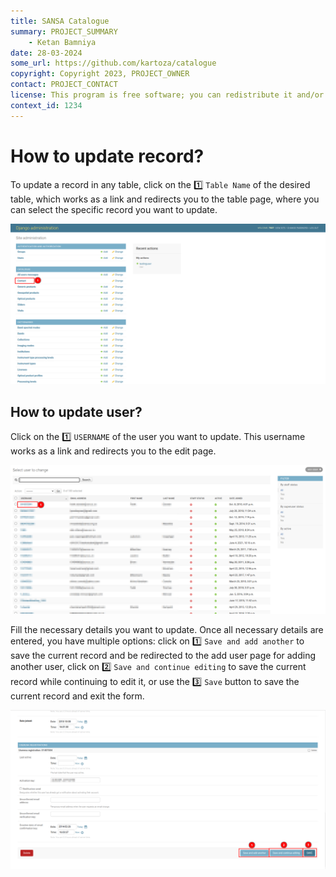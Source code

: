 ```yaml
---
title: SANSA Catalogue
summary: PROJECT_SUMMARY
    - Ketan Bamniya
date: 28-03-2024
some_url: https://github.com/kartoza/catalogue
copyright: Copyright 2023, PROJECT_OWNER
contact: PROJECT_CONTACT
license: This program is free software; you can redistribute it and/or modify it under the terms of the GNU Affero General Public License as published by the Free Software Foundation; either version 3 of the License, or (at your option) any later version.
context_id: 1234
---
```


# How to update record?

To update a record in any table, click on the 1️⃣ `Table Name` of the desired table, which works as a link and redirects you to the table page, where you can select the specific record you want to update.

[![Admin Page](./img/update-record-img-1.png)](./img/update-record-img-1.png)

## How to update user?

Click on the 1️⃣ `USERNAME` of the user you want to update. This username works as a link and redirects you to the edit page.

[![User Table](./img/update-record-img-2.png)](./img/update-record-img-2.png)

Fill the necessary details you want to update. Once all necessary details are entered, you have multiple options: click on 1️⃣ `Save and add another` to save the current record and be redirected to the add user page for adding another user, click on 2️⃣ `Save and continue editing` to save the current record while continuing to edit it, or use the 3️⃣ `Save` button to save the current record and exit the form.

[![Edit User Page](./img/update-record-img-3.png)](./img/update-record-img-3)
